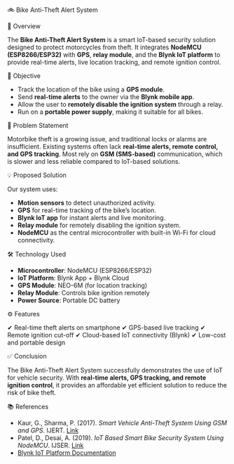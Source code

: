 🚲 Bike Anti-Theft Alert System

 📌 Overview

The **Bike Anti-Theft Alert System** is a smart IoT-based security solution designed to protect motorcycles from theft. It integrates **NodeMCU (ESP8266/ESP32)** with **GPS**, **relay module**, and the **Blynk IoT platform** to provide real-time alerts, live location tracking, and remote ignition control.



 🎯 Objective

* Track the location of the bike using a **GPS module**.
* Send **real-time alerts** to the owner via the **Blynk mobile app**.
* Allow the user to **remotely disable the ignition system** through a relay.
* Run on a **portable power supply**, making it suitable for all bikes.



🛑 Problem Statement

Motorbike theft is a growing issue, and traditional locks or alarms are insufficient. Existing systems often lack **real-time alerts, remote control, and GPS tracking**. Most rely on **GSM (SMS-based)** communication, which is slower and less reliable compared to IoT-based solutions.



💡 Proposed Solution

Our system uses:

* **Motion sensors** to detect unauthorized activity.
* **GPS** for real-time tracking of the bike’s location.
* **Blynk IoT app** for instant alerts and live monitoring.
* **Relay module** for remotely disabling the ignition system.
* **NodeMCU** as the central microcontroller with built-in Wi-Fi for cloud connectivity.


🛠️ Technology Used

* **Microcontroller**: NodeMCU (ESP8266/ESP32)
* **IoT Platform**: Blynk App + Blynk Cloud
* **GPS Module**: NEO-6M (for location tracking)
* **Relay Module**: Controls bike ignition remotely
* **Power Source**: Portable DC battery


⚙️ Features

✔ Real-time theft alerts on smartphone
✔ GPS-based live tracking
✔ Remote ignition cut-off
✔ Cloud-based IoT connectivity (Blynk)
✔ Low-cost and portable design




 ✅ Conclusion

The Bike Anti-Theft Alert System successfully demonstrates the use of IoT for vehicle security. With **real-time alerts, GPS tracking, and remote ignition control**, it provides an affordable yet efficient solution to reduce the risk of bike theft.


 📚 References

* Kaur, G., Sharma, P. (2017). *Smart Vehicle Anti-Theft System Using GSM and GPS*. IJERT. [Link](https://www.ijert.org/smart-vehicle-anti-theft-system-using-gsm-and-gps)
* Patel, D., Desai, A. (2019). *IoT Based Smart Bike Security System Using NodeMCU*. IJSER. [Link](https://www.ijser.org/researchpaper/IoT-Based-Smart-Bike-Security-System-Using-NodeMCU.pdf)
* [Blynk IoT Platform Documentation](https://docs.blynk.io)
